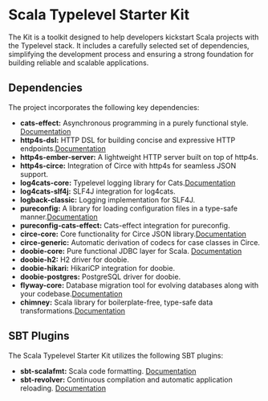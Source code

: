 # Scala Typelevel Starter Kit

The Kit is a toolkit designed to help developers kickstart Scala projects with the Typelevel stack. It includes a carefully selected set of dependencies, simplifying the development process and ensuring a strong foundation for building reliable and scalable applications.

## Dependencies

The project incorporates the following key dependencies:

- **cats-effect:** Asynchronous programming in a purely functional style. [Documentation](https://typelevel.org/cats-effect/)
- **http4s-dsl:** HTTP DSL for building concise and expressive HTTP endpoints.[Documentation](https://http4s.org/)
- **http4s-ember-server:** A lightweight HTTP server built on top of http4s.
- **http4s-circe:** Integration of Circe with http4s for seamless JSON support.
- **log4cats-core:** Typelevel logging library for Cats.[Documentation](https://typelevel.org/log4cats/)
- **log4cats-slf4j:** SLF4J integration for log4cats.
- **logback-classic:** Logging implementation for SLF4J.
- **pureconfig:** A library for loading configuration files in a type-safe manner.[Documentation](https://pureconfig.github.io/)
- **pureconfig-cats-effect:** Cats-effect integration for pureconfig.
- **circe-core:** Core functionality for Circe JSON library.[Documentation](https://circe.github.io/circe/)
- **circe-generic:** Automatic derivation of codecs for case classes in Circe.
- **doobie-core:** Pure functional JDBC layer for Scala. [Documentation](https://tpolecat.github.io/doobie/)
- **doobie-h2:** H2 driver for doobie.
- **doobie-hikari:** HikariCP integration for doobie.
- **doobie-postgres:** PostgreSQL driver for doobie.
- **flyway-core:** Database migration tool for evolving databases along with your codebase.[Documentation](https://flywaydb.org/documentation/)
- **chimney:** Scala library for boilerplate-free, type-safe data transformations.[Documentation](https://scalalandio.github.io/chimney/)

## SBT Plugins

The Scala Typelevel Starter Kit utilizes the following SBT plugins:

- **sbt-scalafmt:** Scala code formatting. [Documentation](https://scalameta.org/scalafmt/)
- **sbt-revolver:** Continuous compilation and automatic application reloading. [Documentation](https://github.com/spray/sbt-revolver)
